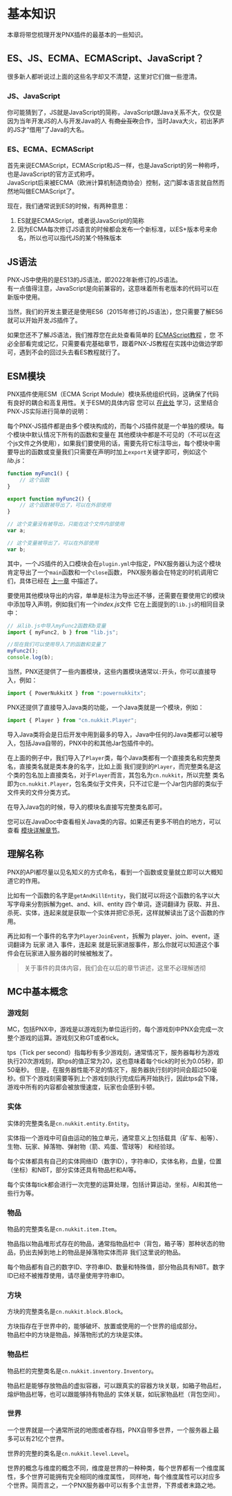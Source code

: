 # 基本知识    

本章将带您梳理开发PNX插件的最基本的一些知识。

## ES、JS、ECMA、ECMAScript、JavaScript？  

很多新人都听说过上面的这些名字却又不清楚，这里对它们做一些澄清。  

### JS、JavaScript  

你可能猜到了，JS就是JavaScript的简称，JavaScript跟Java关系不大，仅仅是因为当年开发JS的人与开发Java的人
有~~商业互吹~~合作，当时Java大火，初出茅庐的JS才“借用”了Java的大名。  

### ES、ECMA、ECMAScript  

首先来说ECMAScript，ECMAScript和JS一样，也是JavaScript的另一种称呼，也是JavaScript的官方正式称呼。  
JavaScript后来被ECMA（欧洲计算机制造商协会）控制，这门脚本语言就自然而然地叫做ECMAScript了。  

现在，我们通常说到ES的时候，有两种意思：  
1. ES就是ECMAScript，或者说JavaScript的简称  
2. 因为ECMA每次修订JS语言的时候都会发布一个新标准，以ES+版本号来命名，所以也可以指代JS的某个特殊版本  

## JS语法  

PNX-JS中使用的是ES13的JS语法，即2022年新修订的JS语法。  
有一点值得注意，JavaScript是向前兼容的，这意味着所有老版本的代码可以在新版中使用。  

当然，我们的开发主要还是使用ES6（2015年修订的JS语法），您只需要了解ES6就可以开始开发JS插件了。  

如果您还不了解JS语法，我们推荐您在此处查看简单的 [ECMAScript教程](https://www.w3cschool.cn/ecmascript/) ，您
不必全部看完或记忆，只需要看完基础章节，跟着PNX-JS教程在实践中边做边学即可，遇到不会的回过头去看ES教程就行了。  

## ESM模块  

PNX插件使用ESM（ECMA Script Module）模块系统组织代码，这确保了代码有良好的耦合和高复用性。关于ESM的具体内容
您可以 [在此处](https://zhuanlan.zhihu.com/p/400573436) 学习，这里结合PNX-JS实际进行简单的说明：  

每个PNX-JS插件都是由多个模块构成的，而每个JS插件就是一个单独的模块。每个模块中默认情况下所有的函数和变量在
其他模块中都是不可见的（不可以在这个js文件之外使用），如果我们要使用的话，需要先将它标注导出，每个模块中需
要导出的函数或变量我们只需要在声明时加上`export`关键字即可，例如这个*lib.js*：  

```js
function myFunc1() {
    // 这个函数
}

export function myFunc2() {
    // 这个函数被导出了，可以在外部使用
}

// 这个变量没有被导出，只能在这个文件内部使用
var a;

// 这个变量被导出了，可以在外部使用
var b;
```

其中，一个JS插件的入口模块会在`plugin.yml`中指定，PNX服务器认为这个模块肯定导出了一个`main`函数和一个`close`函数，
PNX服务器会在特定的时机调用它们，具体已经在 [上一章](./HelloWorld.html) 中描述了。  

要使用其他模块导出的内容，单单是标注为导出还不够，还需要在要使用它的模块中添加导入声明，例如我们有一个*index.js*文件
它在上面提到的`lib.js`的相同目录中：  

```js
// 从lib.js中导入myFunc2函数和b变量
import { myFunc2, b } from "lib.js";

//现在我们可以使用导入了的函数和变量了
myFunc2();
console.log(b);
```

当然，PNX还提供了一些内置模块，这些内置模块通常以`:`开头，你可以直接导入，例如：  

```js
import { PowerNukkitX } from ":powernukkitx";
```

PNX还提供了直接导入Java类的功能，一个Java类就是一个模块，例如：  

```js
import { Player } from "cn.nukkit.Player";
```

导入Java类将会是日后开发中用到最多的导入，Java中任何的Java类都可以被导入，包括Java自带的，PNX中的和其他Jar包插件中的。

在上面的例子中，我们导入了`Player`类，每个Java类都有一个直接类名和完整类名，直接类名就是类本身的名字，比如上面
我们提到的`Player`，而完整类名是这个类的包名加上直接类名，对于`Player`而言，其包名为`cn.nukkit`，所以完整
类名即为`cn.nukkit.Player`，包名类似于文件夹，只不过它是一个Jar包内部的类似于文件夹的文件分类方式。  

在导入Java包的时候，导入的模块名直接写完整类名即可。  

您可以在JavaDoc中查看相关Java类的内容。如果还有更多不明白的地方，可以查看 [模块详解章节](../模块.html)。  

## 理解名称  

PNX的API都尽量以见名知义的方式命名，看到一个函数或变量就立即可以大概知道它的作用。  

比如有一个函数的名字是`getAndKillEntity`，我们就可以将这个函数的名字以大写字母来分割拆解为get、and、kill、entity
四个单词，逐词翻译为 获取、并且、杀死、实体，连起来就是获取一个实体并把它杀死，这样就解读出了这个函数的作用。  

再比如有一个事件的名字为`PlayerJoinEvent`，拆解为 player、join、event，逐词翻译为 玩家 进入 事件，连起来
就是玩家进服事件，那么你就可以知道这个事件会在玩家进入服务器的时候被触发了。  

> 关于事件的具体内容，我们会在以后的章节讲述，这里不必理解透彻  

## MC中基本概念  

### 游戏刻  

MC，包括PNX中，游戏是以游戏刻为单位运行的，每个游戏刻中PNX会完成一次整个游戏的运算。游戏刻又称GT或者tick。  

tps（Tick per second）指每秒有多少游戏刻，通常情况下，服务器每秒为游戏执行20次游戏刻，即tps的值正常为20，这也意味着每个tick的时长为0.05秒，即50毫秒。
但是，在服务器性能不足的情况下，服务器执行刻的时间会超过50毫秒。但下个游戏刻需要等到上个游戏刻执行完成后再开始执行，因此tps会下降，游戏中所有的内容都会被放慢速度，玩家也会感到卡顿。  

### 实体  

实体的完整类名是`cn.nukkit.entity.Entity`。

实体指一个游戏中可自由运动的独立单元，通常意义上包括载具（矿车、船等）、生物、玩家、掉落物、弹射物（箭、鸡蛋、雪球等）
和经验球。  

每个实体都具有自己的实体网络ID（数字ID），字符串ID，实体名称，血量，位置（坐标）和NBT，部分实体还具有物品栏和AI等。  

每个实体每tick都会进行一次完整的运算处理，包括计算运动，坐标，AI和其他一些行为等。  

### 物品  

物品的完整类名是`cn.nukkit.item.Item`。  

物品指以物品堆形式存在的物品，通常指物品栏中（背包，箱子等）那种状态的物品，扔出去掉到地上的物品是掉落物实体而非
我们这里说的物品。 

每个物品都有自己的数字ID、字符串ID、数量和特殊值，部分物品具有NBT。数字ID已经不被推荐使用，请尽量使用字符串ID。  

### 方块  

方块的完整类名是`cn.nukkit.block.Block`。  

方块指存在于世界中的，能够破坏、放置或使用的一个世界的组成部分。  
物品栏中的方块是物品，掉落物形式的方块是实体。  

### 物品栏  

物品栏的完整类名是`cn.nukkit.inventory.Inventory`。  

物品栏是能够存放物品的虚拟容器，可以跟真实的容器方块关联，如箱子物品栏，熔炉物品栏等，也可以跟能够持有物品的
实体关联，如玩家物品栏（背包空间）。  

### 世界  

一个世界就是一个通常所说的地图或者存档，PNX自带多世界，一个服务器上最多可以有21亿个世界。  

世界的完整的类名是`cn.nukkit.level.Level`。  

世界的概念与维度的概念不同，维度是世界的一种种类，每个世界都有一个维度属性，多个世界可能拥有完全相同的维度属性，
同样地，每个维度属性可以对应多个世界。简而言之，一个PNX服务器中可以有多个主世界，下界或者末路之地。  
